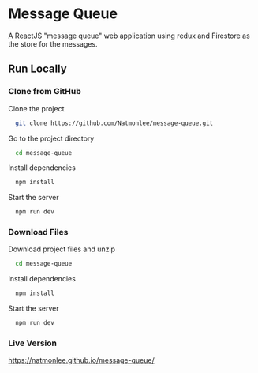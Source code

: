 # Message Queue

A ReactJS "message queue" web application using redux and Firestore as the store for the messages.

## Run Locally

### Clone from GitHub

Clone the project

```bash
  git clone https://github.com/Natmonlee/message-queue.git
```

Go to the project directory

```bash
  cd message-queue
```

Install dependencies

```bash
  npm install
```

Start the server

```bash
  npm run dev
```

### Download Files

Download project files and unzip

```bash
  cd message-queue
```

Install dependencies

```bash
  npm install
```

Start the server

```bash
  npm run dev
```

### Live Version

https://natmonlee.github.io/message-queue/
